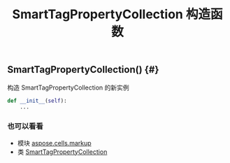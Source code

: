 ﻿---
title: SmartTagPropertyCollection 构造函数
second_title: Aspose.Cells for Python via .NET API 参考资料
description:
type: docs
weight: 10
url: /zh/python-net/aspose.cells.markup/smarttagpropertycollection/__init__/
is_root: false
---
##  SmartTagPropertyCollection() {#}
构造 SmartTagPropertyCollection 的新实例



```python
def __init__(self):
    ...
```





### 也可以看看
* 模块 [aspose.cells.markup](../../)
* 类 [SmartTagPropertyCollection](/cells/zh/python-net/aspose.cells.markup/smarttagpropertycollection)
